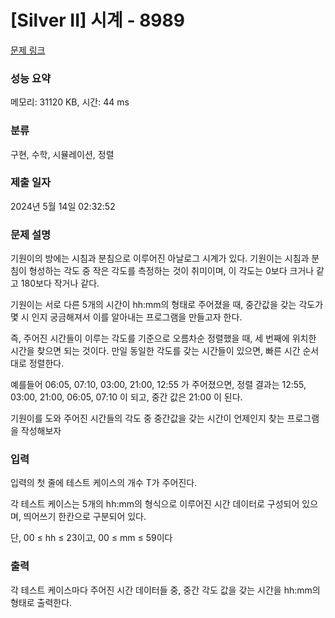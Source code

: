 # [Silver II] 시계 - 8989 

[문제 링크](https://www.acmicpc.net/problem/8989) 

### 성능 요약

메모리: 31120 KB, 시간: 44 ms

### 분류

구현, 수학, 시뮬레이션, 정렬

### 제출 일자

2024년 5월 14일 02:32:52

### 문제 설명

<p>기원이의 방에는 시침과 분침으로 이루어진 아날로그 시계가 있다. 기원이는 시침과 분침이 형성하는 각도 중 작은 각도를 측정하는 것이 취미이며, 이 각도는 0보다 크거나 같고 180보다 작거나 같다.</p>

<p>기원이는 서로 다른 5개의 시간이 hh:mm의 형태로 주어졌을 때, 중간값을 갖는 각도가 몇 시 인지 궁금해져서 이를 알아내는 프로그램을 만들고자 한다.</p>

<p>즉, 주어진 시간들이 이루는 각도를 기준으로 오름차순 정렬했을 때, 세 번째에 위치한 시간을 찾으면 되는 것이다.<span style="font-family:Arial,"Helvetica Neue",Helvetica,Tahoma,sans-serif"> 만일 동일한 각도를 갖는 시간들이 있으면, 빠른 시간 순서대로 정렬한다.</span></p>

<p>예를들어 06:05, 07:10, 03:00, 21:00, 12:55 가 주어졌으면, 정렬 결과는 12:55, 03:00, 21:00, 06:05, 07:10 이 되고, 중간 값은 21:00 이 된다.</p>

<p>기원이를 도와 주어진 시간들의 각도 중 중간값을 갖는 시간이 언제인지 찾는 프로그램을 작성해보자</p>

### 입력 

 <p>입력의 첫 줄에 테스트 케이스의 개수 T가 주어진다.</p>

<p>각 테스트 케이스는 5개의 hh:mm의 형식으로 이루어진 시간 데이터로 구성되어 있으며, 띄어쓰기 한칸으로 구분되어 있다.</p>

<p>단, 00 ≤ hh ≤ 23이고, 00 ≤ mm ≤ 59이다</p>

### 출력 

 <p>각 테스트 케이스마다 주어진 시간 데이터들 중, 중간 각도 값을 갖는 시간을 hh:mm의 형태로 출력한다.</p>

